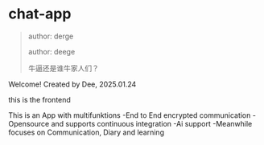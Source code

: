 # chat-app
>author: derge
>
>author: deege
>
>牛逼还是谁牛家人们？

Welcome!
Created by Dee, 2025.01.24

this is the frontend

This is an App with multifunktions
	-End to End encrypted communication
	-Opensource and supports continuous integration
	-Ai support
	-Meanwhile focuses on Communication, Diary and learning


